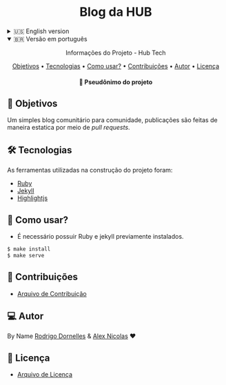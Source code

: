 <h1 align="center">
    Blog da HUB
</h1>
<details>
  <summary>🇺🇸 English version</summary>

  <p align="center"> Project information - Hub Tech </p>

  <p align="center">
  <a href="#objective">Objective</a> •
  <a href="#technologies">Technologies</a> •
  <a href="#usage">Usage</a> •
  <a href="#contribution">Contributions</a> •
  <a href="#author">Author</a> •
  <a href="#license">License</a>
  </p>

  <h4 align="center">
    🎨 Project alias
  </h4>

  <h2 id="objective" > 🎯 Objectives </h2>

  A brief description about the project and how the project works

  <h2 id="technologies"> 🛠 Technologies </h2>

  The tools used in the construction of the project were:

  - [Name Tech](UrlForTheTech)

  <h2 id="usage" > 👷 Usage </h2>

  - Technologies needed to run locally.

  ```bash
  # Commands used to start the project.
  ```

  <h2 id="contribution"> 🤝Contribution </h2>

  - [Contribution File](./CONTRIBUTING.md)

  <h2 id="author"> 💻 Author </h2>

  By Name ❤

  <h2 id="license"> 📝 License </h2>

  - [License File](./LICENSE)

</details>

<details open>
  <summary>🇧🇷 Versão em português</summary>

  <p align="center"> Informações do Projeto - Hub Tech </p>

  <p align="center">
  <a href="#objetivos">Objetivos</a> •
  <a href="#tecnologia">Tecnologias</a> •
  <a href="#usos">Como usar?</a> •
  <a href="#contribuicao">Contribuições</a> •
  <a href="#autor">Autor</a> •
  <a href="#licenca">Licença</a>
  </p>

  <h4 align="center">
    🎨 Pseudônimo do projeto
  </h4>

  <h2 id="objetivos" > 🎯 Objetivos </h2>

  Um simples blog comunitário para comunidade, publicações são feitas de maneira estatica por meio de _pull requests_.

  <h2 id="tecnologia"> 🛠 Tecnologias </h2>

  As ferramentas utilizadas na construção do projeto foram:

  - [Ruby](https://www.ruby-lang.org)
  - [Jekyll](https://jekyllrb.com/)
  - [Highlightjs](https://highlightjs.org/)

  <h2 id="usos" > 👷 Como usar? </h2>

  - É necessário possuir Ruby e jekyll previamente instalados.

  ```bash
  $ make install
  $ make serve
  ```

  <h2 id="contribuicao"> 🤝 Contribuições </h2>

  - [Arquivo de Contribuição](./CONTRIBUTING.md)


  <h2 id="autor"> 💻 Autor </h2>

  By Name [Rodrigo Dornelles](https://github.com/RodrigoDornelles) & [Alex Nicolas](https://github.com/AlexNicolasCode) ❤

  <h2 id="licenca"> 📝 Licença </h2>

  - [Arquivo de Licença](./LICENSE)
</details>
